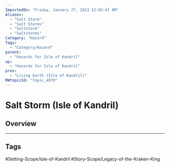 ```yaml
---
ImportedOn: "Friday, January 27, 2023 12:02:47 AM"
Aliases:
  - "Salt Storm"
  - "Salt Storms"
  - "Saltstorm"
  - "Saltstorms"
Category: "Hazard"
Tags:
  - "Category/Hazard"
parent:
  - "Hazards for Isle of Kandril"
up:
  - "Hazards for Isle of Kandril"
prev:
  - "Living Earth (Isle of Kandril)"
RWtopicId: "Topic_4079"
---
```

# Salt Storm (Isle of Kandril)
## Overview

---
## Tags
#Setting-Scope/Isle-of-Kandril #Story-Scope/Legacy-of-the-Kraken-King

